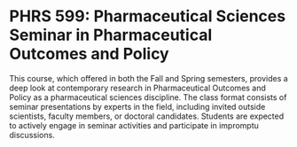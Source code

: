 # PHRS 599: Pharmaceutical Sciences Seminar in Pharmaceutical Outcomes and Policy

This course, which offered in both the Fall and Spring semesters, provides a deep look at contemporary research in Pharmaceutical Outcomes and Policy as a pharmaceutical sciences discipline. The class format consists of seminar presentations by experts in the field, including invited outside scientists, faculty members, or doctoral candidates. Students are expected to actively engage in seminar activities and participate in impromptu discussions.